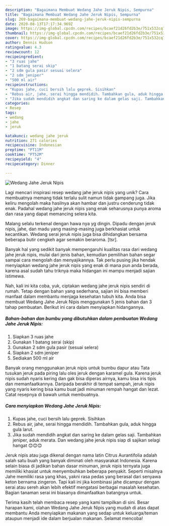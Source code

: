 ```yaml
---
description: "Bagaimana Membuat Wedang Jahe Jeruk Nipis, Sempurna"
title: "Bagaimana Membuat Wedang Jahe Jeruk Nipis, Sempurna"
slug: 269-bagaimana-membuat-wedang-jahe-jeruk-nipis-sempurna
date: 2020-08-13T17:17:34.969Z
image: https://img-global.cpcdn.com/recipes/bcaef21d26fd2b3e/751x532cq70/wedang-jahe-jeruk-nipis-foto-resep-utama.jpg
thumbnail: https://img-global.cpcdn.com/recipes/bcaef21d26fd2b3e/751x532cq70/wedang-jahe-jeruk-nipis-foto-resep-utama.jpg
cover: https://img-global.cpcdn.com/recipes/bcaef21d26fd2b3e/751x532cq70/wedang-jahe-jeruk-nipis-foto-resep-utama.jpg
author: Dennis Hudson
ratingvalue: 4.3
reviewcount: 12
recipeingredient:
- "3 ruas jahe"
- "1 batang serai skip"
- "2 sdm gula pasir sesuai selera"
- "2 sdm jeniper"
- "500 ml air"
recipeinstructions:
- "Kupas jahe, cuci bersih lalu geprek. Sisihkan"
- "Rebus air, jahe, serai hingga mendidih. Tambahkan gula, aduk hingga gula larut."
- "Jika sudah mendidih angkat dan saring ke dalam gelas saji. Tambahkan jeniper, aduk merata. Dan wedang jahe jeruk nipis siap di sajikan selagi hangat 😊😊😊"
categories:
- Resep
tags:
- wedang
- jahe
- jeruk

katakunci: wedang jahe jeruk 
nutrition: 271 calories
recipecuisine: Indonesian
preptime: "PT11M"
cooktime: "PT52M"
recipeyield: "4"
recipecategory: Dinner

---
```



![Wedang Jahe Jeruk Nipis](https://img-global.cpcdn.com/recipes/bcaef21d26fd2b3e/751x532cq70/wedang-jahe-jeruk-nipis-foto-resep-utama.jpg)

Lagi mencari inspirasi resep wedang jahe jeruk nipis yang unik? Cara membuatnya memang tidak terlalu sulit namun tidak gampang juga. Jika keliru mengolah maka hasilnya akan hambar dan justru cenderung tidak enak. Padahal wedang jahe jeruk nipis yang enak seharusnya punya aroma dan rasa yang dapat memancing selera kita.

Malang selalu terkenal dengan hawa nya yg dingin. Dipadu dengan jeruk nipis, jahe, dan madu yang masing-masing juga berkhasiat untuk kecantikan. Wedang serai jeruk nipis juga bisa dihidangkan bersama beberapa butir cengkeh agar semakin beraroma. [tsr].

Banyak hal yang sedikit banyak mempengaruhi kualitas rasa dari wedang jahe jeruk nipis, mulai dari jenis bahan, kemudian pemilihan bahan segar sampai cara mengolah dan menyajikannya. Tak perlu pusing jika hendak menyiapkan wedang jahe jeruk nipis yang enak di mana pun anda berada, karena asal sudah tahu triknya maka hidangan ini mampu menjadi sajian istimewa.


Nah, kali ini kita coba, yuk, ciptakan wedang jahe jeruk nipis sendiri di rumah. Tetap dengan bahan yang sederhana, sajian ini bisa memberi manfaat dalam membantu menjaga kesehatan tubuh kita. Anda bisa membuat Wedang Jahe Jeruk Nipis menggunakan 5 jenis bahan dan 3 tahap pembuatan. Berikut ini cara dalam menyiapkan hidangannya.

<!--inarticleads1-->

##### Bahan-bahan dan bumbu yang dibutuhkan dalam pembuatan Wedang Jahe Jeruk Nipis:

1. Siapkan 3 ruas jahe
1. Gunakan 1 batang serai (skip)
1. Gunakan 2 sdm gula pasir (sesuai selera)
1. Siapkan 2 sdm jeniper
1. Sediakan 500 ml air


Banyak orang menggunakan jeruk nipis untuk bumbu dapur atau Tata tusukan jeruk pada piring lalu oles jeruk dengan karamel gula. Karena jeruk nipis sudah nyaris kering dan gak bisa diperas airnya, kamu bisa iris tipis dan memanfaatkannya. Daripada berakhir di tempat sampah, jeruk nipis yang nyaris kering bisa kamu buat jadi minuman rempah hangat dan lezat. Catat resepnya di bawah untuk membuatnya. 

<!--inarticleads2-->

##### Cara menyiapkan Wedang Jahe Jeruk Nipis:

1. Kupas jahe, cuci bersih lalu geprek. Sisihkan
1. Rebus air, jahe, serai hingga mendidih. Tambahkan gula, aduk hingga gula larut.
1. Jika sudah mendidih angkat dan saring ke dalam gelas saji. Tambahkan jeniper, aduk merata. Dan wedang jahe jeruk nipis siap di sajikan selagi hangat 😊😊😊


Jeruk nipis atau juga dikenal dengan nama latin Citrus Aurantifolia adalah salah satu buah yang banyak diminati oleh masyarakat Indonesia. Karena selain biasa di jadikan bahan dasar minuman, jeruk nipis ternyata juga memiliki khasiat untuk menyembuhkan beberapa penyakit. Seperti misalnya Jahe memiliki rasa yang khas, yakni rasa pedas yang berasal dari senyawa keton bernama zingeron. Tapi kali ini jika kombinasi jahe dicampur dengan serai atau sereh akan lebih efektif mengatasi berbagai masalah kesehatan. Bagian tanaman serai ini biasanya dimanfaatkan batangnya untuk. 

Terima kasih telah membaca resep yang kami tampilkan di sini. Besar harapan kami, olahan Wedang Jahe Jeruk Nipis yang mudah di atas dapat membantu Anda menyiapkan makanan yang sedap untuk keluarga/teman ataupun menjadi ide dalam berjualan makanan. Selamat mencoba!
